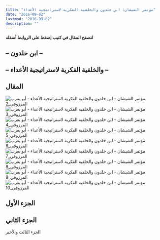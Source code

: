 ```yaml
---
title: "مؤتمر الشيشان: ابن خلدون والخلفية الفكرية لاستراتيجية الأعداء"
date: "2016-09-02"
lastmod: "2016-09-02"
description: ""
---
```

**لتصفح المقال في كتيب إضغط على الروابط أسفله**

## **– ابن خلدون –**

## **– والخلفية الفكرية لاستراتيجية الأعداء –**

## المقال

![مؤتمر الشيشان - ابن خلدون والخلفية الفكرية لاستراتيجية الأعداء - أبو يعرب المرزوقي_2](https://abouyaarebmarzouki.wordpress.com/wp-content/uploads/2016/09/d985d8a4d8aad985d8b1-d8a7d984d8b4d98ad8b4d8a7d986-d8a7d8a8d986-d8aed984d8afd988d986-d988d8a7d984d8aed984d981d98ad8a9-d8a7d984d981d983.png?w=648) ![مؤتمر الشيشان - ابن خلدون والخلفية الفكرية لاستراتيجية الأعداء - أبو يعرب المرزوقي_3](https://abouyaarebmarzouki.wordpress.com/wp-content/uploads/2016/09/d985d8a4d8aad985d8b1-d8a7d984d8b4d98ad8b4d8a7d986-d8a7d8a8d986-d8aed984d8afd988d986-d988d8a7d984d8aed984d981d98ad8a9-d8a7d984d981d9831.png?w=648) ![مؤتمر الشيشان - ابن خلدون والخلفية الفكرية لاستراتيجية الأعداء - أبو يعرب المرزوقي_4](https://abouyaarebmarzouki.wordpress.com/wp-content/uploads/2016/09/d985d8a4d8aad985d8b1-d8a7d984d8b4d98ad8b4d8a7d986-d8a7d8a8d986-d8aed984d8afd988d986-d988d8a7d984d8aed984d981d98ad8a9-d8a7d984d981d9832.png?w=648) ![مؤتمر الشيشان - ابن خلدون والخلفية الفكرية لاستراتيجية الأعداء - أبو يعرب المرزوقي_5](https://abouyaarebmarzouki.wordpress.com/wp-content/uploads/2016/09/d985d8a4d8aad985d8b1-d8a7d984d8b4d98ad8b4d8a7d986-d8a7d8a8d986-d8aed984d8afd988d986-d988d8a7d984d8aed984d981d98ad8a9-d8a7d984d981d9833.png?w=648) ![مؤتمر الشيشان - ابن خلدون والخلفية الفكرية لاستراتيجية الأعداء - أبو يعرب المرزوقي_6](https://abouyaarebmarzouki.wordpress.com/wp-content/uploads/2016/09/d985d8a4d8aad985d8b1-d8a7d984d8b4d98ad8b4d8a7d986-d8a7d8a8d986-d8aed984d8afd988d986-d988d8a7d984d8aed984d981d98ad8a9-d8a7d984d981d9834.png?w=648) ![مؤتمر الشيشان - ابن خلدون والخلفية الفكرية لاستراتيجية الأعداء - أبو يعرب المرزوقي_7](https://abouyaarebmarzouki.wordpress.com/wp-content/uploads/2016/09/d985d8a4d8aad985d8b1-d8a7d984d8b4d98ad8b4d8a7d986-d8a7d8a8d986-d8aed984d8afd988d986-d988d8a7d984d8aed984d981d98ad8a9-d8a7d984d981d9835.png?w=648) ![مؤتمر الشيشان - ابن خلدون والخلفية الفكرية لاستراتيجية الأعداء - أبو يعرب المرزوقي_8](https://abouyaarebmarzouki.wordpress.com/wp-content/uploads/2016/09/d985d8a4d8aad985d8b1-d8a7d984d8b4d98ad8b4d8a7d986-d8a7d8a8d986-d8aed984d8afd988d986-d988d8a7d984d8aed984d981d98ad8a9-d8a7d984d981d9836.png?w=648) ![مؤتمر الشيشان - ابن خلدون والخلفية الفكرية لاستراتيجية الأعداء - أبو يعرب المرزوقي_9](https://abouyaarebmarzouki.wordpress.com/wp-content/uploads/2016/09/d985d8a4d8aad985d8b1-d8a7d984d8b4d98ad8b4d8a7d986-d8a7d8a8d986-d8aed984d8afd988d986-d988d8a7d984d8aed984d981d98ad8a9-d8a7d984d981d9837.png?w=648) ![مؤتمر الشيشان - ابن خلدون والخلفية الفكرية لاستراتيجية الأعداء - أبو يعرب المرزوقي_10](https://abouyaarebmarzouki.wordpress.com/wp-content/uploads/2016/09/d985d8a4d8aad985d8b1-d8a7d984d8b4d98ad8b4d8a7d986-d8a7d8a8d986-d8aed984d8afd988d986-d988d8a7d984d8aed984d981d98ad8a9-d8a7d984d981d9838.png?w=648)

## الجزء الأول

## الجزء الثاني

الجزء الثالث والأخير

###